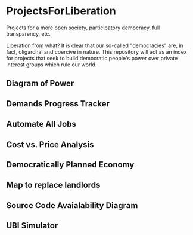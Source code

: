 # ProjectsForLiberation

Projects for a more open society, participatory democracy, full transparency, etc. 

Liberation from what? It is clear that our so-called "democracies" are, in fact, oligarchal and coercive in nature. This repository will act as an index for projects that seek to build democratic people's power over private interest groups which rule our world. 

## Diagram of Power

## Demands Progress Tracker

## Automate All Jobs

## Cost vs. Price Analysis

## Democratically Planned Economy

## Map to replace landlords

## Source Code Avaialability Diagram 

## UBI Simulator
